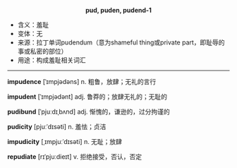 
**<center>pud, puden, pudend-1</center>**

- <span class="definition">含义：羞耻</span>
- <span class="definition">变体：无</span>
- <span class="definition">来源：拉丁单词pudendum（意为shameful thing或private part，即耻辱的事或私密的部位）</span>
- <span class="definition">用途：构成羞耻相关词汇</span>

---

<span class="vocabulary">**impudence**</span> [ˈɪmpjədəns] n. 粗鲁，放肆；无礼的言行

<span class="vocabulary">**impudent**</span> [ˈɪmpjədənt] adj. 鲁莽的；放肆无礼的；无耻的

<span class="vocabulary">**pudibund**</span> [ˈpjuːdɪˌbʌnd] adj. 惭愧的，谦逊的，过分拘谨的

<span class="vocabulary">**pudicity**</span> [pjuːˈdɪsәti] n. 羞怯；贞洁

<span class="vocabulary">**impudicity**</span> [ˌɪmpjuːˈdɪsәti] n. 无耻；放肆

<span class="vocabulary">**repudiate**</span> [rɪˈpjuːdieɪt] v. 拒绝接受，否认，否定

